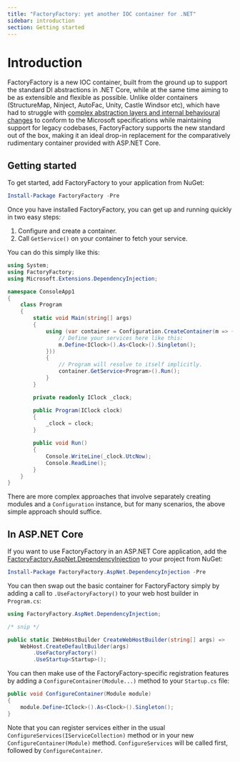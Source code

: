 ```yaml
---
title: "FactoryFactory: yet another IOC container for .NET"
sidebar: introduction
section: Getting started
---
```

Introduction
============

FactoryFactory is a new IOC container, built from the ground up to support the
standard DI abstractions in .NET Core, while at the same time aiming to be as
extensible and flexible as possible. Unlike older containers (StructureMap,
Ninject, AutoFac, Unity, Castle Windsor etc), which have had to struggle with
[complex abstraction layers and internal behavioural changes](https://jamesmckay.net/2018/10/the-state-of-ioc-containers-in-asp-net-core/)
to conform to the Microsoft specifications while maintaining support for legacy
codebases, FactoryFactory supports the new standard out of the box, making it an
ideal drop-in replacement for the comparatively rudimentary container provided
with ASP.NET Core.

Getting started
---------------
To get started, add FactoryFactory to your application from NuGet:

```powershell
Install-Package FactoryFactory -Pre
```

Once you have installed FactoryFactory, you can get up and running quickly in
two easy steps:

 1. Configure and create a container.
 2. Call `GetService()` on your container to fetch your service.

You can do this simply like this:

```c#
using System;
using FactoryFactory;
using Microsoft.Extensions.DependencyInjection;

namespace ConsoleApp1
{
    class Program
    {
        static void Main(string[] args)
        {
            using (var container = Configuration.CreateContainer(m => {
                // Define your services here like this:
                m.Define<IClock>().As<Clock>().Singleton();
            }))
            {
                // Program will resolve to itself implicitly.
                container.GetService<Program>().Run();
            }
        }

        private readonly IClock _clock;

        public Program(IClock clock)
        {
            _clock = clock;
        }

        public void Run()
        {
            Console.WriteLine(_clock.UtcNow);
            Console.ReadLine();
        }
    }
}
```

There are more complex approaches that involve separately creating modules and a
`Configuration` instance, but for many scenarios, the above simple approach
should suffice.

In ASP.NET Core
---------------
If you want to use FactoryFactory in an ASP.NET Core application, add the
[FactoryFactory.AspNet.DependencyInjection](https://www.nuget.org/packages/FactoryFactory.AspNet.DependencyInjection/)
to your project from NuGet:

```powershell
Install-Package FactoryFactory.AspNet.DependencyInjection -Pre
```

You can then swap out the basic container for FactoryFactory simply by adding a
call to `.UseFactoryFactory()` to your web host builder in `Program.cs`:

```c#
using FactoryFactory.AspNet.DependencyInjection;

/* snip */

public static IWebHostBuilder CreateWebHostBuilder(string[] args) =>
    WebHost.CreateDefaultBuilder(args)
        .UseFactoryFactory()
        .UseStartup<Startup>();
```

You can then make use of the FactoryFactory-specific registration features by adding a `ConfigureContainer(Module...)` method to your `Startup.cs` file:

```c#
public void ConfigureContainer(Module module)
{
    module.Define<IClock>().As<Clock>().Singleton();
}
```

Note that you can register services either in the usual
`ConfigureServices(IServiceCollection)` method or in your new
`ConfigureContainer(Module)` method. `ConfigureServices` will be called first,
followed by `ConfigureContainer`.
